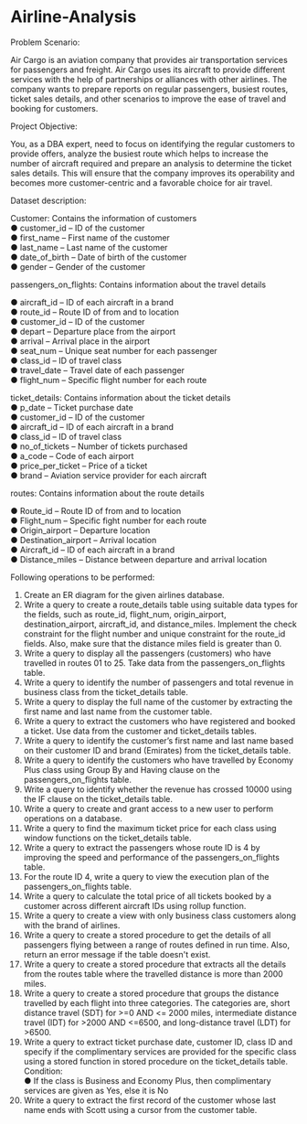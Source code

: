 # Airline-Analysis
Problem  Scenario:

Air Cargo is an aviation company that provides air transportation services for
passengers and freight. Air Cargo uses its aircraft to provide different services with
the help of partnerships or alliances with other airlines. The company wants to
prepare reports on regular passengers, busiest routes, ticket sales details, and
other scenarios to improve the ease of travel and booking for customers.
 
Project Objective:

You, as a DBA expert, need to focus on identifying the regular customers to provide offers, analyze the busiest route which helps to increase the number of aircraft required and prepare an analysis to determine the ticket sales details. This will ensure that the company improves its operability and becomes more customer-centric and a favorable choice for air travel.


Dataset description:<br/>

Customer: Contains the information of customers<br/>
●	customer_id – ID of the customer<br/>
●	first_name – First name of the customer<br/>
●	last_name – Last name of the customer<br/>
●	date_of_birth – Date of birth of the customer<br/>
●	gender – Gender of the customer<br/>


passengers_on_flights: Contains information about the travel details<br/>

●	aircraft_id – ID of each aircraft in a brand<br/>
●	route_id – Route ID of from and to location<br/>
●	customer_id – ID of the customer<br/>
●	depart – Departure place from the airport<br/>
●	arrival – Arrival place in the airport<br/>
●	seat_num – Unique seat number for each passenger<br/>
●	class_id – ID of travel class<br/>
●	travel_date – Travel date of each passenger<br/>
●	flight_num – Specific flight number for each route<br/>


ticket_details: Contains information about the ticket details<br/>
●	p_date – Ticket purchase date <br/>
●	customer_id – ID of the customer<br/>
●	aircraft_id – ID of each aircraft in a brand<br/>
●	class_id – ID of travel class<br/>
●	no_of_tickets – Number of tickets purchased<br/>
●	a_code – Code of each airport<br/>
●	price_per_ticket – Price of a ticket<br/>
●	brand – Aviation service provider for each aircraft<br/>

routes: Contains information about the route details<br/>

●	Route_id – Route ID of from and to location <br/>
●	Flight_num – Specific fight number for each route<br/>
●	Origin_airport – Departure location<br/>
●	Destination_airport – Arrival location<br/>
●	Aircraft_id – ID of each aircraft in a brand<br/>
●	Distance_miles – Distance between departure and arrival location<br/>

Following operations to be performed:<br/>

1.	Create an ER diagram for the given airlines database.<br/>
2.	Write a query to create a route_details table using suitable data types for the fields, such as route_id, flight_num, origin_airport, destination_airport, aircraft_id, and distance_miles. Implement the check constraint for the flight number and unique constraint for the route_id fields. Also, make sure that the distance miles field is greater than 0. <br/>
3.	Write a query to display all the passengers (customers) who have travelled in routes 01 to 25. Take data from the passengers_on_flights table.<br/>
4.	Write a query to identify the number of passengers and total revenue in business class from the ticket_details table.<br/>
5.	Write a query to display the full name of the customer by extracting the first name and last name from the customer table.<br/>
6.	Write a query to extract the customers who have registered and booked a ticket. Use data from the customer and ticket_details tables.<br/>
7.	Write a query to identify the customer’s first name and last name based on their customer ID and brand (Emirates) from the ticket_details table.<br/>
8.	Write a query to identify the customers who have travelled by Economy Plus class using Group By and Having clause on the passengers_on_flights table.<br/> 
9.	Write a query to identify whether the revenue has crossed 10000 using the IF clause on the ticket_details table.<br/>
10.	Write a query to create and grant access to a new user to perform operations on a database.<br/>
11.	Write a query to find the maximum ticket price for each class using window functions on the ticket_details table. <br/>
12.	Write a query to extract the passengers whose route ID is 4 by improving the speed and performance of the passengers_on_flights table.<br/>
13.	 For the route ID 4, write a query to view the execution plan of the passengers_on_flights table.<br/>
14.	Write a query to calculate the total price of all tickets booked by a customer across different aircraft IDs using rollup function. <br/>
15.	Write a query to create a view with only business class customers along with the brand of airlines. <br/>
16.	Write a query to create a stored procedure to get the details of all passengers flying between a range of routes defined in run time. Also, return an error message if the table doesn't exist.<br/>
17.	Write a query to create a stored procedure that extracts all the details from the routes table where the travelled distance is more than 2000 miles.<br/>
18.	Write a query to create a stored procedure that groups the distance travelled by each flight into three categories. The categories are, short distance travel (SDT) for >=0 AND <= 2000 miles, intermediate distance travel (IDT) for >2000 AND <=6500, and long-distance travel (LDT) for >6500.<br/>
19.	Write a query to extract ticket purchase date, customer ID, class ID and specify if the complimentary services are provided for the specific class using a stored function in stored procedure on the ticket_details table. 
Condition: <br/>
●	If the class is Business and Economy Plus, then complimentary services are given as Yes, else it is No<br/>
20.	Write a query to extract the first record of the customer whose last name ends with Scott using a cursor from the customer table.


